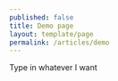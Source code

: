 ```yaml
---
published: false
title: Demo page
layout: template/page
permalink: /articles/demo
---
```


Type in whatever I want

